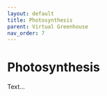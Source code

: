 ```yaml
---
layout: default
title: Photosynthesis
parent: Virtual Greenhouse
nav_order: 7
---
```

# Photosynthesis

Text...
